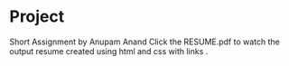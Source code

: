 # Project
Short Assignment by Anupam Anand
Click the RESUME.pdf to watch the output resume created using html and css with links .
